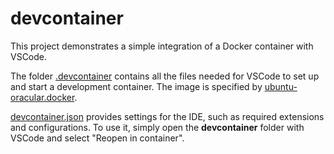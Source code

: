 # devcontainer

This project demonstrates a simple integration of a Docker container with VSCode.

The folder [.devcontainer](.devcontainer) contains all the files needed for VSCode to set up and start a development container. The image is specified by [ubuntu-oracular.docker](.devcontainer/ubuntu-oracular.docker).

[devcontainer.json](.devcontainer/devcontainer.json) provides settings for the IDE, such as required extensions and configurations. To use it, simply open the **devcontainer** folder with VSCode and select "Reopen in container".
